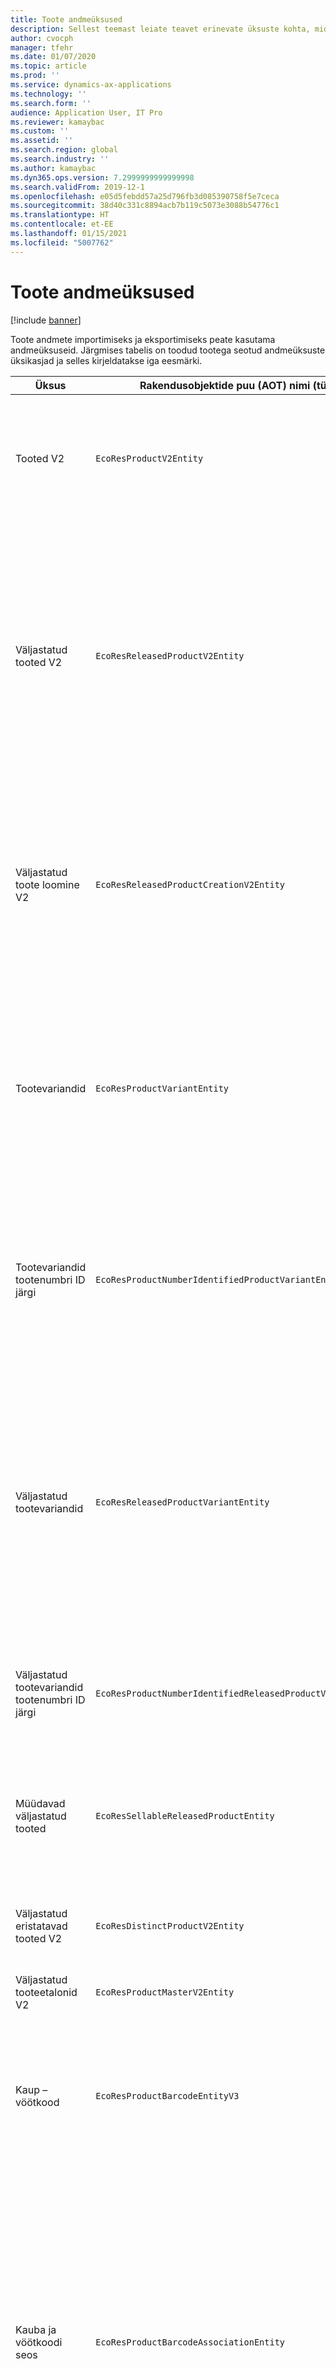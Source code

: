 ```yaml
---
title: Toote andmeüksused
description: Sellest teemast leiate teavet erinevate üksuste kohta, mida saab kasutada toote andmete importimiseks ja eksportimiseks.
author: cvocph
manager: tfehr
ms.date: 01/07/2020
ms.topic: article
ms.prod: ''
ms.service: dynamics-ax-applications
ms.technology: ''
ms.search.form: ''
audience: Application User, IT Pro
ms.reviewer: kamaybac
ms.custom: ''
ms.assetid: ''
ms.search.region: global
ms.search.industry: ''
ms.author: kamaybac
ms.dyn365.ops.version: 7.2999999999999998
ms.search.validFrom: 2019-12-1
ms.openlocfilehash: e05d5febdd57a25d796fb3d085390758f5e7ceca
ms.sourcegitcommit: 38d40c331c8894acb7b119c5073e3088b54776c1
ms.translationtype: HT
ms.contentlocale: et-EE
ms.lasthandoff: 01/15/2021
ms.locfileid: "5007762"
---
```

# <a name="product-data-entities"></a>Toote andmeüksused

[!include [banner](../includes/banner.md)]

Toote andmete importimiseks ja eksportimiseks peate kasutama andmeüksuseid. Järgmises tabelis on toodud tootega seotud andmeüksuste üksikasjad ja selles kirjeldatakse iga eesmärki.

| Üksus | Rakendusobjektide puu (AOT) nimi (tüüp) | Märkmed |
|--------|-------------------------------------------|-------|
| Tooted V2 | `EcoResProductV2Entity` | Seda üksust kasutatakse ühiskasutuses toodete, eristatavate toodete ja tooteetalonide importimiseks ja eksportimiseks. See võimaldab uuendusi. See ei toeta komplektil põhinevaid SQL-toiminguid. See on avatud andmeprotokolli (OData) jaoks lubatud. |
| Väljastatud tooted V2 | `EcoResReleasedProductV2Entity` | Seda üksust kasutatakse väljatatud toodete, eristatavate toodete ja tooteetalonide importimiseks ja eksportimiseks. See võimaldab uuendusi. See nõuab, et ühiskasutuses toode oleks juba loodud. Uue väljastatud toote importimisel toimub ühiskasutuses toote vabastamine. Olemas on ka eraldi üksused, mida saab kasutada väljastatud tooteetalonide ja väljastatud eristatavate variantide importimiseks ja eksportimiseks. See üksus ei toeta kogumipõhiseid SQL-toiminguid ega kustutustoiminguid. See on OData jaoks lubatud. |
| Väljastatud toote loomine V2 | `EcoResReleasedProductCreationV2Entity` | Seda üksust kasutatakse jagatud toodete ja väljastatud toodete korraga importimiseks. Kuigi see toetab eksportimisi, ei soovitata seda kasutada, kuna üksuse eesmärk on toote loomine. See ei toeta värskendusi. See toetab piiratud väljade kogumit (toote loomise dialoogiboksis saadaolevad väljad). See ei toeta komplektil põhinevaid SQL-toiminguid. See ei ole OData kaudu kättesaadav. |
| Tootevariandid | `EcoResProductVariantEntity` | Seda üksust kasutatakse ühiskasutuses tootevariantide importimiseks ja eksportimiseks. See võimaldab uuendusi. See nõuab, et dimensiooniväärtused oleks juba loodud. Integratsioonivõti on tooteetalon pluss tootedimensioonid. See üksus ei toeta komplektil põhinevaid SQL-toiminguid. See on OData jaoks lubatud. See toetab kustutustoiminguid. Seda ei saa uute tootedimensioonide lisamise kaudu laiendada. |
| Tootevariandid tootenumbri ID järgi | `EcoResProductNumberIdentifiedProductVariantEntity` | Seda üksust kasutatakse ühiskasutuses tootevariantide importimiseks ja eksportimiseks. See võimaldab uuendusi. See nõuab, et dimensiooniväärtused oleks juba loodud. Integratsioonivõti on tootenumber (ent üksuse **Tootevariandid** integratsioonivõti on tooteetalon pluss tootedimensioonid). |
| Väljastatud tootevariandid | `EcoResReleasedProductVariantEntity` | Seda üksust kasutatakse väljastatud tootevariantide importimiseks ja eksportimiseks. See võimaldab uuendusi. See nõuab, et ühiskasutuses tootevariandid oleks juba loodud. Uue väljastatud tootevariandi importimisel toimub ühiskasutuses tootevariandi vabastamine. See üksus ei toeta komplektil põhinevaid SQL-toiminguid. See on OData jaoks lubatud. Kuigi see toetab kustutustoiminguid, mille kasutamine põhjustab hetkel andmete rikkumist praeguse platvormi vea tõttu. Seda üksust ei saa uute tootedimensioonide lisamise kaudu laiendada. |
| Väljastatud tootevariandid tootenumbri ID järgi | `EcoResProductNumberIdentifiedReleasedProductVariantEntity` | See üksus sarnaneb üksusele **Väljastatud tootevariandid**, kuid integratsioonivõti on tootenumber, mitte tooteetalon pluss tootedimensioonid. Seda saab uute tootedimensioonide lisamise kaudu laiendada. |
| Müüdavad väljastatud tooted | `EcoResSellableReleasedProductEntity` | Seda üksust kasutatakse ainult müüdavate toodete eksportimiseks. Müüdavad tooted on toote, mis omavat teavet, mida need müügitellimuses kasutamiseks vajavad. Samad reeglid kehtivad, kui toode valideeritakse funktsiooniga **Valideeri** lehel **Vabastatud tooted**. |
| Väljastatud eristatavad tooted V2 | `EcoResDistinctProductV2Entity` | Seda üksust kasutatakse eristatavate toodete eksportimiseks. Need eristatavad tooted võivad olla tooted, alamtüübi tooted ja tootevariandid. |
| Väljastatud tooteetalonid V2 | `EcoResProductMasterV2Entity` | Seda üksust kasutatakse tooteetalonide importimiseks ja eksportimiseks. See pole andmehalduse jaoks lubatud. |
| Kaup – vöötkood | `EcoResProductBarcodeEntityV3` | Seda üksust kasutatakse toodete ja vöötkoodide eksportimiseks. Selle üksuse korral pole lubatud muudatuste jälgimine, värskendamine ega kustutamine. Vöötkoodide muudatuste jälgimiseks, värskendamiseks või kustutamiseks kasutage üksust **Kauba ja vöötkoodi seos**. |
| Kauba ja vöötkoodi seos | `EcoResProductBarcodeAssociationEntity` | Seda üksust kasutatakse toodete ja vöötkoodide eksportimiseks. See võimaldab jälgida muudatusi, värskendada ja kustutada. Üksuse kasutamiseks peab funktsioon *Kauba ja vöötkoodi täiustused* olema lubatud [funktsioonihalduses](../../fin-ops-core/fin-ops/get-started/feature-management/feature-management-overview.md). Selle üksusevõti on `AssociationID`, mis loob seose vöötkoodi ja toote vahel. Selle võtme toe lisamiseks asustatakse tabel `InventitemBarcodeAssociation` olemasoleva kauba vöötkoodiandmetega, kui lülitate funktsiooni sisse. Tabel asustatakse pakett-töö kaudu ja kui vöötkoodi tabelil on palju kirjeid, võib pakett-töö käitamiseks kuluda palju aega. Seetõttu soovitame teil funktsioon lubada (ja seega pakett-töö käitada) ajal, mis sobib teie ettevõtte graafikuga. |
| Toote elutsükli olekud | `EcoResProductLifecycleSateEntity` | Seda üksust kasutatakse erinevate toote töötsükli olekute importimiseks ja eksportimiseks, mida saab tootele määrata. |

> [!NOTE]
> Saate kasutada andmeüksust **Väljastatud tooted V2** toodete süsteemi importimiseks ainult siis, kui ühiskasutuses toode on juba loodud. Vastasel juhul tuleb toodete süsteemi importimiseks kasutada andmeüksust **Toote loomine**.


[!INCLUDE[footer-include](../../includes/footer-banner.md)]